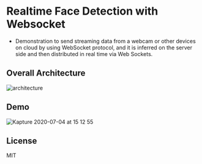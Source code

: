 # Realtime Face Detection with Websocket
- Demonstration to send streaming data from a webcam or other devices on cloud by using WebSocket protocol, and it is inferred on the server side and then distributed in real time via Web Sockets.

## Overall Architecture
![architecture](https://user-images.githubusercontent.com/12205695/86506478-92333000-be0a-11ea-96bd-de1ae045047c.jpg)

## Demo
![Kapture 2020-07-04 at 15 12 55](https://user-images.githubusercontent.com/12205695/86506275-e3dabb00-be08-11ea-870f-363d89f51645.gif)

## License
MIT